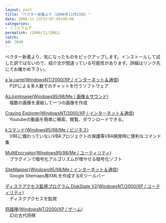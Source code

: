```yaml
---
layout: post
title: "ベクター新着より（2006年11月23日）"
date: 2006-11-23T23:07:03+09:00
categories:
- ソフトウェア
permalink: /2006/11/2861/
catch: 
id: 2840
---
```

ベクター新着より、気になったものをピックアップします。インストールして試した訳ではないので、紹介文が間違っている可能性があります。詳細はリンク先にてお確かめ下さい。

 

[a la carte(WindowsNT/2000/XP / インターネット＆通信)](http://www.vector.co.jp/soft/winnt/net/se415134.html)  
　P2Pによる多人数でのチャットを行うソフトウェア

 

[AzJoinImage(Windows95/98/Me / 画像＆サウンド)](http://www.vector.co.jp/soft/win95/art/se415116.html)  
　複数の画像を連結して一つの画像を作成

 

[Craving Explorer(WindowsNT/2000/XP / インターネット＆通信)](http://www.vector.co.jp/soft/winnt/net/se415099.html)  
　Youtubeの動画を簡単に検索、閲覧、ダウンロードできる。

 

[kコマンド(Windows95/98/Me / ビジネス)](http://www.vector.co.jp/soft/win95/business/se415128.html)  
　VBEに備わっていないVBAプロジェクトの保護等VBA開発時に便利なコマンド集

 

[MultiEncryptor(Windows95/98/Me / ユーティリティ)](http://www.vector.co.jp/soft/win95/util/se415087.html)  
　プラグインで暗号化アルゴリズムが増やせる暗号化ソフト

 

[SiteMapper(Windows95/98/Me / インターネット＆通信)](http://www.vector.co.jp/soft/win95/net/se391992.html)  
　Google Sitemaps用XMLを作成するIEツールバー

 

[ディスクアクセス監視プログラム DiskState V2(WindowsNT/2000/XP / ユーティリティ)](http://www.vector.co.jp/soft/winnt/util/se381269.html)  
　ディスクアクセスを監視

 

[将踏陣(WindowsNT/2000/XP / ゲーム)](http://www.vector.co.jp/games/soft/winnt/game/se415125.html)  
　幻の古代将棋

